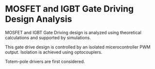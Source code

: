 # MOSFET and IGBT Gate Driving Design Analysis

MOSFET and IGBT Gate Driving design is analyzed using theoretical calculations and supported by simulations. 

This gate drive design is controlled by an isolated micerocontroller PWM output. Isolation is achieved using optocouplers.

Totem-pole drivers are first considered.

